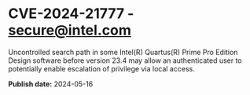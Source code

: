 # CVE-2024-21777 - secure@intel.com

Uncontrolled search path in some Intel(R) Quartus(R) Prime Pro Edition Design software before version 23.4 may allow an authenticated user to potentially enable escalation of privilege via local access.

**Publish date:** 2024-05-16
